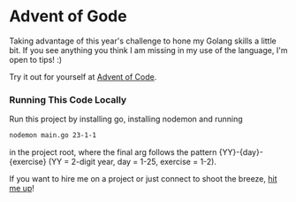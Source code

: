 # Advent of Gode

Taking advantage of this year's challenge to hone my Golang skills a little bit. If you see anything you think I am missing in my use of the language, I'm open to tips! :)

Try it out for yourself at [Advent of Code](https://adventofcode.com).

### Running This Code Locally

Run this project by installing go, installing nodemon and running

```sh
nodemon main.go 23-1-1
```

in the project root, where the final arg follows the pattern {YY}-{day}-{exercise} (YY = 2-digit year, day = 1-25, exercise = 1-2).

If you want to hire me on a project or just connect to shoot the breeze, [hit me up](https://8thday.dev/contact)!
